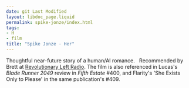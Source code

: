 ```yaml
---
date: git Last Modified
layout: libdoc_page.liquid
permalink: spike-jonze/index.html
tags:
- H
- film
title: "Spike Jonze - Her"
---
```


Thoughtful near-future story of a human/AI romance.
  
 Recommended by Brett at <a href="http://revolutionaryleftradio.libsyn.com/interpreting-firefly-libertarianism-vs-anarchism-w-dr-james-rocha"> Revolutionary Left Radio</a>. The film is also referenced in Lucas's  _Blade Runner 2049_ review in _Fifth Estate_ #400, and Flarity's 'She Exists Only to Please' in the same publication's #409.